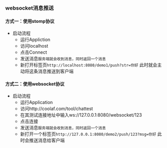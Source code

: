 
### websocket消息推送
#### 方式一：使用stomp协议
- 启动流程
    - 运行Appliction
    - 访问localhost
    - 点击Connect
    - 发送消息`服务端就会收到消息，同时返回一个消息`
    - 新打开标签页`http://localhost:8080/demo1/push?str=你好` 此时就会主动将这条消息推送到客户端
#### 方式二：使用websocket协议
- 启动流程
    - 运行Application
    - 访问http://coolaf.com/tool/chattest
    - 在其测试连接地址中输入ws://127.0.0.1:8080/websocket/123
    - 点击连接
    - 发送消息`服务端就会收到消息，同时返回一个消息`
    - 新打开一个标签页`http://127.0.0.1:8080/demo2/push/123?msg=你好` 此时会推送消息给客户端